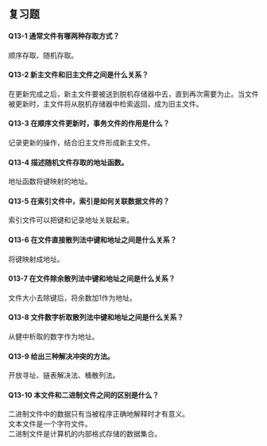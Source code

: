 ## 复习题
#### Q13-1 通常文件有哪两种存取方式？
顺序存取、随机存取。    

#### Q13-2 新主文件和旧主文件之间是什么关系？
在更新完成之后，新主文件要被送到脱机存储器中去，直到再次需要为止。当文件被更新时，主文件将从脱机存储器中检索返回，成为旧主文件。

#### Q13-3 在顺序文件更新时，事务文件的作用是什么？ 
记录更新的操作，结合旧主文件形成新主文件。    

#### Q13-4 描述随机文件存取的地址函数。
地址函数将键映射的地址。
 
#### Q13-5 在索引文件中，索引是如何关联数据文件的？
索引文件可以把键和记录地址关联起来。

#### Q13-6 在文件直接散列法中键和地址之间是什么关系？
将键映射成地址。

#### 013-7 在文件除余散列法中键和地址之间是什么关系？
文件大小去除键后，将余数加1作为地址。

#### Q13-8 文件数字析取散列法中键和地址之间是什么关系？
从健中析取的数字作为地址。

#### Q13-9 给出三种解决冲突的方法。
开放寻址、链表解决法、桶散列法。

#### Q13-10 本文件和二进制文件之间的区别是什么？
二进制文件中的数据只有当被程序正确地解释时才有意义。     
文本文件是一个字符文件。     
二进制文件是计算机的内部格式存储的数据集合。   
